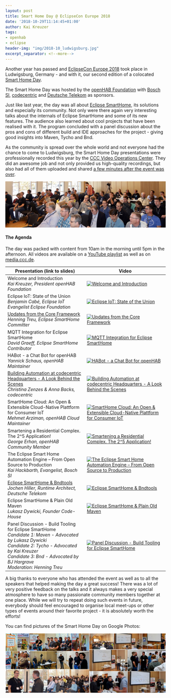 ```yaml
---
layout: post
title: Smart Home Day @ EclipseCon Europe 2018
date: '2018-10-29T11:14:45+01:00'
author: Kai Kreuzer
tags:
- openhab
- eclipse
header-img: "img/2018-10_ludwigsburg.jpg"
excerpt_separator: <!--more-->
---
```


Another year has passed and [EclipseCon Europe 2018](https://www.eclipsecon.org/europe2018/) took place in Ludwigsburg, Germany - and with it, our second edition of a colocated [Smart Home Day](https://www.eclipsecon.org/europe2018/smarthome).

The Smart Home Day was hosted by the [openHAB Foundation](https://www.openhabfoundation.org/) with [Bosch SI](https://www.bosch-si.com), [codecentric](https://www.codecentric.de) and [Deutsche Telekom](https://www.qivicon.com/en/) as sponsors.

<!--more-->

Just like last year, the day was all about [Eclipse SmartHome](https://www.eclipse.org/smarthome/), its solutions and especially its community.
Not only were there again very interesting talks about the internals of Eclipse SmartHome and some of its new features. The audience also learned about cool projects that have been realised with it. The program concluded with a panel discussion about the pros and cons of different build and IDE approaches for the project - giving good insights into Maven, Tycho and Bnd.

As the community is spread over the whole world and not everyone had the chance to come to Ludwigsburg, the Smart Home Day presentations were professionally recorded this year by the [CCC Video Operations Center](https://c3voc.de/). They did an awesome job and not only provided us high-quality recordings, but also had all of them uploaded and shared [a few minutes after the event was over](https://twitter.com/kaikreuzer/status/1053999503471243264).

<!--{:.center}-->
<img class="img-responsive" src="/img/2018-10_shd.jpg" alt="">

#### The Agenda

The day was packed with content from 10am in the morning until 5pm in the afternoon. All videos are available on a [YouTube playlist](https://www.youtube.com/playlist?list=PLEGbpQEn6rvyikXIhZXmuztwgUz7V8Ufs) as well as on [media.ccc.de](https://media.ccc.de/c/ece-shd18).

| Presentation (link to slides) | Video |
|-|-|
| Welcome and Introduction<br/>_Kai Kreuzer, President openHAB Foundation_ | [![Welcome and Introduction](https://img.youtube.com/vi/t3Z-QB0N-GM/2.jpg)](https://www.youtube.com/watch?v=t3Z-QB0N-GM&list=PLEGbpQEn6rvyikXIhZXmuztwgUz7V8Ufs&index=2&t=0s) |
| Eclipse IoT: State of the Union<br/>_Benjamin Cabé, Eclipse IoT Evangelist Eclipse Foundation_ | [![Eclipse IoT: State of the Union](https://img.youtube.com/vi/PvD8o4ILq4Y/1.jpg)](https://www.youtube.com/watch?v=PvD8o4ILq4Y&list=PLEGbpQEn6rvyikXIhZXmuztwgUz7V8Ufs&index=3&t=0s) |
| [Updates from the Core Framework](https://www.openhabfoundation.org/documents/2018-10_Core_Framework_Updates.pdf)<br/>_Henning Treu, Eclipse SmartHome Committer_ | [![Updates from the Core Framework](https://img.youtube.com/vi/fdhNg-ZTe54/2.jpg)](https://www.youtube.com/watch?v=fdhNg-ZTe54&list=PLEGbpQEn6rvyikXIhZXmuztwgUz7V8Ufs&index=4&t=0s) |
| MQTT Integration for Eclipse SmartHome<br/>_David Graeff, Eclipse SmartHome Contributor_ | [![MQTT Integration for Eclipse SmartHome](https://img.youtube.com/vi/QkD8tJrGV6Q/3.jpg)](https://www.youtube.com/watch?v=QkD8tJrGV6Q&list=PLEGbpQEn6rvyikXIhZXmuztwgUz7V8Ufs&index=12&t=0s) |
| HABot - a Chat Bot for openHAB<br/>_Yannick Schaus, openHAB Maintainer_ | [![HABot - a Chat Bot for openHAB](https://img.youtube.com/vi/y_3U4zcD5i4/2.jpg)](https://www.youtube.com/watch?v=y_3U4zcD5i4&list=PLEGbpQEn6rvyikXIhZXmuztwgUz7V8Ufs&index=6&t=0s) |
| [Building Automation at codecentric Headquarters - A Look Behind the Scenes](https://www.openhabfoundation.org/documents/2018-10_BuildingAutomationAtCodecentric.pdf)<br/>_Christina Zenzes & Anna Backs, codecentric_ | [![Building Automation at codecentric Headquarters - A Look Behind the Scenes](https://img.youtube.com/vi/TjxCG2vED5M/1.jpg)](https://www.youtube.com/watch?v=TjxCG2vED5M&list=PLEGbpQEn6rvyikXIhZXmuztwgUz7V8Ufs&index=5&t=0s) |
| SmartHome Cloud: An Open & Extensible Cloud-Native Plattform for Consumer IoT<br/>_Mehmet Arziman, openHAB Cloud Maintainer_ | [![SmartHome Cloud: An Open & Extensible Cloud-Native Plattform for Consumer IoT](https://img.youtube.com/vi/CtqjrZ0lDBY/2.jpg)](https://www.youtube.com/watch?v=CtqjrZ0lDBY&list=PLEGbpQEn6rvyikXIhZXmuztwgUz7V8Ufs&index=7&t=0s) |
| Smartening a Residential Complex. The 2^5 Application!<br/>_George Erhan, openHAB Community Member_ | [![Smartening a Residential Complex. The 2^5 Application!](https://img.youtube.com/vi/Xct2o_up6L8/1.jpg)](https://www.youtube.com/watch?v=Xct2o_up6L8&list=PLEGbpQEn6rvyikXIhZXmuztwgUz7V8Ufs&index=8&t=0s) |
| The Eclipse Smart Home Automation Engine – From Open Source to Production<br/>_Kai Hackbarth, Evangelist, Bosch SI_ | [![The Eclipse Smart Home Automation Engine – From Open Source to Production](https://img.youtube.com/vi/bBIXWbje17Y/1.jpg)](https://www.youtube.com/watch?v=bBIXWbje17Y&list=PLEGbpQEn6rvyikXIhZXmuztwgUz7V8Ufs&index=9&t=0s) |
| [Eclipse SmartHome & Bndtools](https://www.openhabfoundation.org/documents/2018-10_ESH-Bndtools.pdf)<br/>_Jochen Hiller, Runtime Architect, Deutsche Telekom_ | [![Eclipse SmartHome & Bndtools](https://img.youtube.com/vi/V7ycfWp9cbw/2.jpg)](https://www.youtube.com/watch?v=V7ycfWp9cbw&list=PLEGbpQEn6rvyikXIhZXmuztwgUz7V8Ufs&index=10&t=0s) |
| Eclipse SmartHome & Plain Old Maven<br/>_Lukasz Dywicki, Founder Code-House_ | [![Eclipse SmartHome & Plain Old Maven](https://img.youtube.com/vi/WBxCHxi1pM8/2.jpg)](https://www.youtube.com/watch?v=WBxCHxi1pM8&list=PLEGbpQEn6rvyikXIhZXmuztwgUz7V8Ufs&index=11&t=0s) |
| Panel Discussion - Build Tooling for Eclipse SmartHome<br/>_Candidate 1: Maven - Advocated by Lukasz Dywicki<br/>Candidate 2: Tycho - Advocated by Kai Kreuzer<br/>Candidate 3: Bnd - Advocated by BJ Hargrave<br/>Moderation: Henning Treu_ | [![Panel Discussion - Build Tooling for Eclipse SmartHome](https://img.youtube.com/vi/92szjGgt0SY/3.jpg)](https://www.youtube.com/watch?v=92szjGgt0SY&list=PLEGbpQEn6rvyikXIhZXmuztwgUz7V8Ufs&index=13&t=0s) |

A big thanks to everyone who has attended the event as well as to all the speakers that helped making the day a great success! There was a lot of very positive feedback on the talks and it always makes a very special atmosphere to have so many passionate community members together at one place. While we will try to repeat doing such events in future, everybody should feel encouraged to organise local meet-ups or other types of events around their favorite project - it is absolutely worth the efforts!

You can find pictures of the Smart Home Day on Google Photos:
<!--{:.center}-->
<a href="https://photos.app.goo.gl/Nw3UB1aLJCqBTxg57"><img class="img-responsive" src="/img/2018-10_googlephotos.jpg" alt=""></a>
